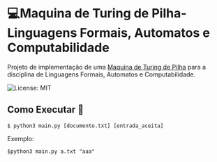 # :computer:Maquina de Turing de Pilha- Linguagens Formais, Automatos e Computabilidade 

Projeto de implementação de uma [Maquina de Turing de Pilha](https://en.wikipedia.org/wiki/Turing_machine) para a disciplina de Linguagens Formais, Automatos e Computabilidade.

![License: MIT](https://img.shields.io/badge/License-MIT-blue.svg)
## Como Executar 🚀
	
	$ python3 main.py [documento.txt] [entrada_aceita]

  Exemplo:

	$python3 main.py a.txt "aaa"
	
